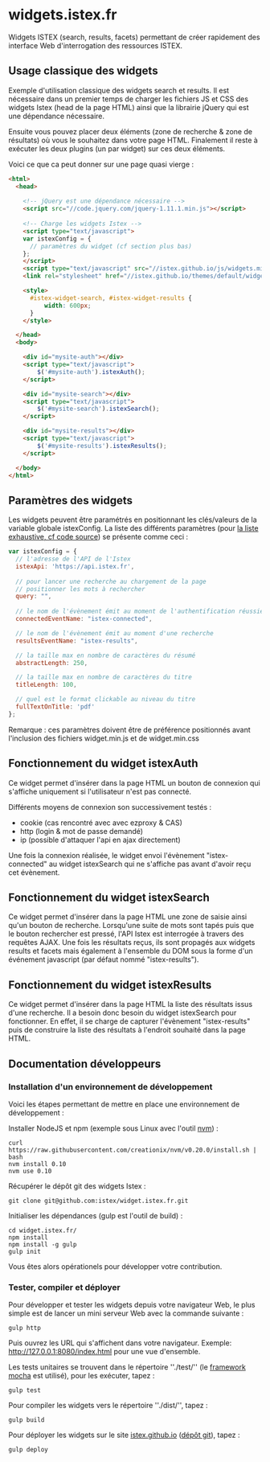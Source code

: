 # widgets.istex.fr

Widgets ISTEX (search, results, facets) permettant de créer rapidement des interface Web d'interrogation des ressources ISTEX.

## Usage classique des widgets

Exemple d'utilisation classique des widgets search et results. Il est nécessaire dans un premier temps de charger les fichiers JS et CSS des widgets Istex (head de la page HTML) ainsi que la librairie jQuery qui est une dépendance nécessaire.

Ensuite vous pouvez placer  deux éléments (zone de recherche & zone de résultats) où vous le souhaitez dans votre page HTML.
Finalement il reste à exécuter les deux plugins (un par widget) sur ces deux éléments.

Voici ce que ca peut donner sur une page quasi vierge :

```html
<html>
  <head>
    
    <!-- jQuery est une dépendance nécessaire -->
    <script src="//code.jquery.com/jquery-1.11.1.min.js"></script>
    
    <!-- Charge les widgets Istex -->
    <script type="text/javascript">
    var istexConfig = {
      // paramètres du widget (cf section plus bas)
    };
    </script>
    <script type="text/javascript" src="//istex.github.io/js/widgets.min.js"></script>
    <link rel="stylesheet" href="//istex.github.io/themes/default/widgets.min.css" />

    <style>
      #istex-widget-search, #istex-widget-results {
          width: 600px;
      }
    </style>

  </head>
  <body>

    <div id="mysite-auth"></div>
    <script type="text/javascript">
        $('#mysite-auth').istexAuth();
    </script>

    <div id="mysite-search"></div>
    <script type="text/javascript">
        $('#mysite-search').istexSearch();
    </script>

    <div id="mysite-results"></div>
    <script type="text/javascript">
        $('#mysite-results').istexResults();
    </script>

  </body>
</html>
```

## Paramètres des widgets

Les widgets peuvent être paramétrés en positionnant les clés/valeurs de la variable globale istexConfig. La liste des différents paramètres (pour [la liste exhaustive, cf code source](https://github.com/istex/widgets.istex.fr/blob/master/istexconfigdefault.js)) se présente comme ceci :

```javascript
var istexConfig = {
  // l'adresse de l'API de l'Istex
  istexApi: 'https://api.istex.fr',
  
  // pour lancer une recherche au chargement de la page
  // positionner les mots à rechercher
  query: "",
  
  // le nom de l'évènement émit au moment de l'authentification réussie
  connectedEventName: "istex-connected",

  // le nom de l'évènement émit au moment d'une recherche    
  resultsEventName: "istex-results",

  // la taille max en nombre de caractères du résumé
  abstractLength: 250,

  // la taille max en nombre de caractères du titre
  titleLength: 100,

  // quel est le format clickable au niveau du titre
  fullTextOnTitle: 'pdf'
};
```

Remarque : ces paramètres doivent être de préférence positionnés avant l'inclusion des fichiers widget.min.js et de widget.min.css

## Fonctionnement du widget istexAuth

Ce widget permet d'insérer dans la page HTML un bouton de connexion qui s'affiche uniquement si l'utilisateur n'est pas connecté. 

Différents moyens de connexion son successivement testés :
- cookie (cas rencontré avec avec ezproxy & CAS)
- http (login & mot de passe demandé)
- ip (possible d'attaquer l'api en ajax directement)

Une fois la connexion réalisée, le widget envoi l'évènement "istex-connected" au widget istexSearch qui ne s'affiche pas avant d'avoir reçu cet évènement.

## Fonctionnement du widget istexSearch

Ce widget permet d'insérer dans la page HTML une zone de saisie ainsi qu'un bouton de recherche. Lorsqu'une suite de mots sont tapés puis que le bouton rechercher est pressé, l'API Istex est interrogée à travers des requêtes AJAX. Une fois les résultats reçus, ils sont propagés aux widgets results et facets mais également à l'ensemble du DOM sous la forme d'un événement javascript (par défaut nommé "istex-results").

## Fonctionnement du widget istexResults

Ce widget permet d'insérer dans la page HTML la liste des résultats issus d'une recherche. Il a besoin donc besoin du widget istexSearch pour fonctionner. En effet, il se charge de capturer l'évènement "istex-results" puis de construire la liste des résultats à l'endroit souhaité dans la page HTML.

## Documentation développeurs

### Installation d'un environnement de développement

Voici les étapes permettant de mettre en place une environnement de développement :

Installer NodeJS et npm (exemple sous Linux avec l'outil [nvm](https://github.com/creationix/nvm)) :
```
curl https://raw.githubusercontent.com/creationix/nvm/v0.20.0/install.sh | bash
nvm install 0.10
nvm use 0.10
```

Récupérer le dépôt git des widgets Istex :
```
git clone git@github.com:istex/widget.istex.fr.git
```

Initialiser les dépendances (gulp est l'outil de build) :
```
cd widget.istex.fr/
npm install
npm install -g gulp
gulp init
```

Vous êtes alors opérationels pour développer votre contribution.

### Tester, compiler et déployer

Pour développer et tester les widgets depuis votre navigateur Web, le plus simple est de lancer un mini serveur Web avec la commande suivante :
```
gulp http
```
Puis ouvrez les URL qui s'affichent dans votre navigateur. Exemple: http://127.0.0.1:8080/index.html pour une vue d'ensemble.

Les tests unitaires se trouvent dans le répertoire ''./test/'' (le [framework mocha](http://mochajs.org/) est utilisé), pour les exécuter, tapez :
```
gulp test
```

Pour compiler les widgets vers le répertoire ''./dist/'', tapez :
```
gulp build
```
Pour déployer les widgets sur le site [istex.github.io](http://istex.github.io/) ([dépôt git](https://github.com/istex/istex.github.io)), tapez :
```
gulp deploy
```
